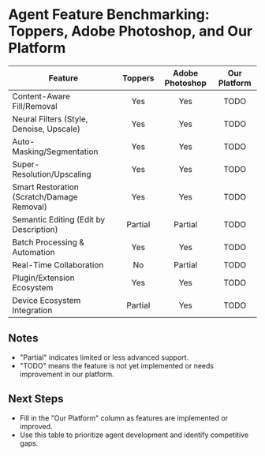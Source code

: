 # Agent Feature Benchmarking: Toppers, Adobe Photoshop, and Our Platform

| Feature                        | Toppers | Adobe Photoshop | Our Platform |
|--------------------------------|:-------:|:---------------:|:------------:|
| Content-Aware Fill/Removal     |   Yes   |      Yes        |     TODO     |
| Neural Filters (Style, Denoise, Upscale) | Yes | Yes | TODO |
| Auto-Masking/Segmentation      |   Yes   |      Yes        |     TODO     |
| Super-Resolution/Upscaling     |   Yes   |      Yes        |     TODO     |
| Smart Restoration (Scratch/Damage Removal) | Yes | Yes | TODO |
| Semantic Editing (Edit by Description)    | Partial | Partial | TODO |
| Batch Processing & Automation  |   Yes   |      Yes        |     TODO     |
| Real-Time Collaboration        |   No    |      Partial    |     TODO     |
| Plugin/Extension Ecosystem     |   Yes   |      Yes        |     TODO     |
| Device Ecosystem Integration   | Partial |      Yes        |     TODO     |

## Notes
- "Partial" indicates limited or less advanced support.
- "TODO" means the feature is not yet implemented or needs improvement in our platform.

## Next Steps
- Fill in the "Our Platform" column as features are implemented or improved.
- Use this table to prioritize agent development and identify competitive gaps. 